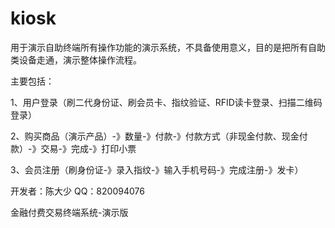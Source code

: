 ﻿kiosk
=====

用于演示自助终端所有操作功能的演示系统，不具备使用意义，目的是把所有自助类设备走通，演示整体操作流程。

主要包括：

1、用户登录（刷二代身份证、刷会员卡、指纹验证、RFID读卡登录、扫描二维码登录）

2、购买商品（演示产品）-》数量-》付款-》付款方式（非现金付款、现金付款）-》交易-》完成-》打印小票

3、会员注册（刷身份证-》录入指纹-》输入手机号码-》完成注册-》发卡）

开发者：陈大少 QQ：820094076


金融付费交易终端系统-演示版
